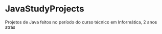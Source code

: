 # JavaStudyProjects

Projetos de Java feitos no período do curso técnico em Informática, 2 anos atrás
